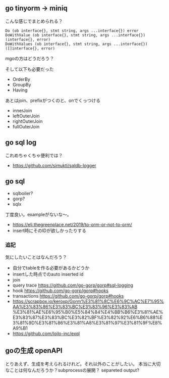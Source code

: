 ## go tinyorm -> miniq

こんな感じでまとめられる？

```
Do (ob interface{}, stmt string, args ...interface{}) error
DoWithValue (ob interface{}, stmt string, args ...interface{}) (interface{}, error)
DoWithValues (ob interface{}, stmt string, args ...interface{}) ([]interface{}, error)
```

mgoの方はどうだろう？

そして以下も必要だった

- OrderBy
- GroupBy
- Having

あとはjoin、prefixがつくのと、onでくっつける

- innerJoin
- leftOuterJoin
- rightOuterJoin
- fullOuterJoin

## go sql log

これめちゃくちゃ便利では？

- https://github.com/simukti/sqldb-logger

## go sql

- sqlboiler?
- gorp?
- sqlx

丁度良い。exampleがないな～。

- https://eli.thegreenplace.net/2019/to-orm-or-not-to-orm/
- insert時にそのIDが欲しかったりする

### 追記

気にしたいことはなんだろう？

- 自分でtableを作る必要があるかどうか
- insertした時点でのauto inserted id
- join
- query trace https://github.com/go-gorp/gorp#sql-logging
- hook https://github.com/go-gorp/gorp#hooks
- transactions https://github.com/go-gorp/gorp#hooks
- https://scrapbox.io/keroxp/Gorm%E3%81%8C%E6%9C%AC%E7%95%AA%E3%83%86%E3%83%BC%E3%83%96%E3%83%AB
%E3%81%AE%E6%95%B0%E5%84%84%E4%BB%B6%E3%81%AE%E3%83%87%E3%83%BC%E3%82%BF%E3%82%92%E6%B6%88%E3%81%9D%E3%81%86%E3%81%A8%E3%81%97%E3%81%9F%E8%A9%B1
- https://github.com/loilo-inc/exql

## goの生成 openAPI

とりあえず、生成を考えられるけれど。それ以外のことがしたい。
本当に大切なことは何なんだろうか？subprocessの展開？
separeted output?
